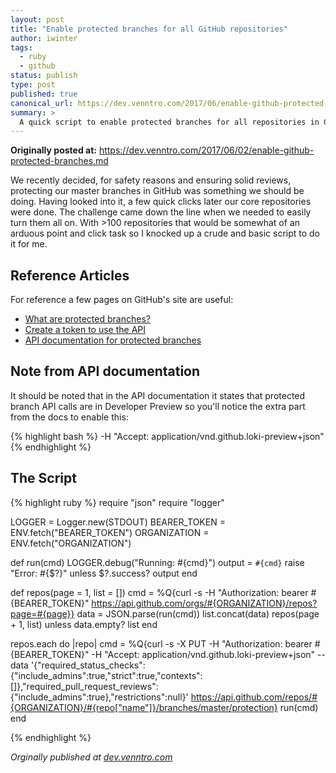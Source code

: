 ```yaml
---
layout: post
title: "Enable protected branches for all GitHub repositories"
author: iwinter
tags:
  - ruby
  - github
status: publish
type: post
published: true
canonical_url: https://dev.venntro.com/2017/06/enable-github-protected-branches/
summary: >
  A quick script to enable protected branches for all repositories in GitHub
---
```


**Originally posted at:** https://dev.venntro.com/2017/06/02/enable-github-protected-branches.md

We recently decided, for safety reasons and ensuring solid reviews, protecting our master branches in GitHub was something we should be doing. Having looked into it, a few quick clicks later our core repositories were done. The challenge came down the line when we needed to easily turn them all on. With >100 repositories that would be somewhat of an arduous point and click task so I knocked up a crude and basic script to do it for me.

## Reference Articles

For reference a few pages on GitHub's site are useful:

* [What are protected branches?][githubpb]
* [Create a token to use the API][newtoken]
* [API documentation for protected branches][apidocs]

## Note from API documentation

It should be noted that in the API documentation it states that protected branch API calls are in Developer Preview so you'll notice the extra part from the docs to enable this:

{% highlight bash %}
-H "Accept: application/vnd.github.loki-preview+json"
{% endhighlight %}

## The Script

{% highlight ruby %}
require "json"
require "logger"

LOGGER = Logger.new(STDOUT)
BEARER_TOKEN = ENV.fetch("BEARER_TOKEN")
ORGANIZATION = ENV.fetch("ORGANIZATION")

def run(cmd)
  LOGGER.debug("Running: #{cmd}")
  output = `#{cmd}`
  raise "Error: #{$?}" unless $?.success?
  output
end

def repos(page = 1, list = [])
  cmd = %Q{curl -s -H "Authorization: bearer #{BEARER_TOKEN}" https://api.github.com/orgs/#{ORGANIZATION}/repos?page=#{page}}
  data = JSON.parse(run(cmd))
  list.concat(data)
  repos(page + 1, list) unless data.empty?
  list
end

repos.each do |repo|
  cmd = %Q{curl -s -X PUT -H "Authorization: bearer #{BEARER_TOKEN}" -H "Accept: application/vnd.github.loki-preview+json" --data '{"required_status_checks":{"include_admins":true,"strict":true,"contexts":[]},"required_pull_request_reviews":{"include_admins":true},"restrictions":null}' https://api.github.com/repos/#{ORGANIZATION}/#{repo["name"]}/branches/master/protection}
  run(cmd)
end

{% endhighlight %}

<em>Orginally published at <a href="{{ page.original }}">dev.venntro.com</a></em>

[githubpb]: https://help.github.com/articles/about-protected-branches/
[newtoken]: https://github.com/settings/tokens/new
[apidocs]: https://developer.github.com/v3/repos/branches/#update-branch-protection
